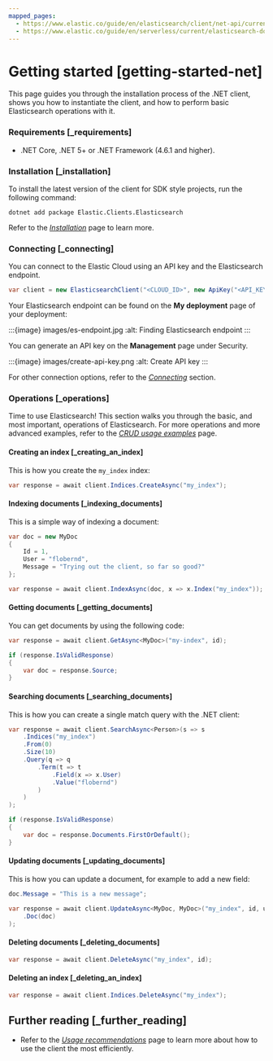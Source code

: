 ```yaml
---
mapped_pages:
  - https://www.elastic.co/guide/en/elasticsearch/client/net-api/current/getting-started-net.html
  - https://www.elastic.co/guide/en/serverless/current/elasticsearch-dot-net-client-getting-started.html
---
```


# Getting started [getting-started-net]

This page guides you through the installation process of the .NET client, shows you how to instantiate the client, and how to perform basic Elasticsearch operations with it.

### Requirements [_requirements]

* .NET Core, .NET 5+ or .NET Framework (4.6.1 and higher).

### Installation [_installation]

To install the latest version of the client for SDK style projects, run the following command:

```shell
dotnet add package Elastic.Clients.Elasticsearch
```

Refer to the [*Installation*](/reference/installation.md) page to learn more.

### Connecting [_connecting]

You can connect to the Elastic Cloud using an API key and the Elasticsearch endpoint.

```csharp
var client = new ElasticsearchClient("<CLOUD_ID>", new ApiKey("<API_KEY>"));
```

Your Elasticsearch endpoint can be found on the **My deployment** page of your deployment:

:::{image} images/es-endpoint.jpg
:alt: Finding Elasticsearch endpoint
:::

You can generate an API key on the **Management** page under Security.

:::{image} images/create-api-key.png
:alt: Create API key
:::

For other connection options, refer to the [*Connecting*](/reference/connecting.md) section.

### Operations [_operations]

Time to use Elasticsearch! This section walks you through the basic, and most important, operations of Elasticsearch. For more operations and more advanced examples, refer to the [*CRUD usage examples*](/reference/examples.md) page.


#### Creating an index [_creating_an_index]

This is how you create the `my_index` index:

```csharp
var response = await client.Indices.CreateAsync("my_index");
```

#### Indexing documents [_indexing_documents]

This is a simple way of indexing a document:

```csharp
var doc = new MyDoc
{
    Id = 1,
    User = "flobernd",
    Message = "Trying out the client, so far so good?"
};

var response = await client.IndexAsync(doc, x => x.Index("my_index"));
```

#### Getting documents [_getting_documents]

You can get documents by using the following code:

```csharp
var response = await client.GetAsync<MyDoc>("my-index", id);

if (response.IsValidResponse)
{
    var doc = response.Source;
}
```

#### Searching documents [_searching_documents]

This is how you can create a single match query with the .NET client:

```csharp
var response = await client.SearchAsync<Person>(s => s
    .Indices("my_index")
    .From(0)
    .Size(10)
    .Query(q => q
        .Term(t => t
            .Field(x => x.User)
            .Value("flobernd")
        )
    )
);

if (response.IsValidResponse)
{
    var doc = response.Documents.FirstOrDefault();
}
```

#### Updating documents [_updating_documents]

This is how you can update a document, for example to add a new field:

```csharp
doc.Message = "This is a new message";

var response = await client.UpdateAsync<MyDoc, MyDoc>("my_index", id, u => u
    .Doc(doc)
);
```

#### Deleting documents [_deleting_documents]

```csharp
var response = await client.DeleteAsync("my_index", id);
```

#### Deleting an index [_deleting_an_index]

```csharp
var response = await client.Indices.DeleteAsync("my_index");
```

## Further reading [_further_reading]

* Refer to the [*Usage recommendations*](/reference/recommendations.md) page to learn more about how to use the client the most efficiently.
